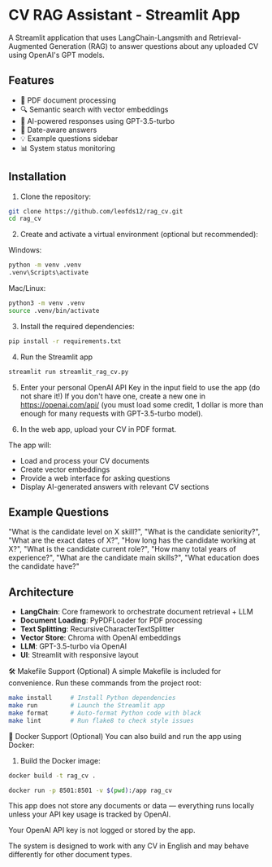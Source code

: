 # CV RAG Assistant - Streamlit App

A Streamlit application that uses LangChain-Langsmith and Retrieval-Augmented Generation (RAG) to answer questions about any uploaded CV using OpenAI's GPT models.


## Features

- 📄 PDF document processing
- 🔍 Semantic search with vector embeddings
- 🤖 AI-powered responses using GPT-3.5-turbo
- 📅 Date-aware answers
- 💡 Example questions sidebar
- 📊 System status monitoring

## Installation

1. Clone the repository:
```bash
git clone https://github.com/leofds12/rag_cv.git
cd rag_cv
```

2. Create and activate a virtual environment (optional but recommended):

Windows:
```bash
python -m venv .venv
.venv\Scripts\activate
```
Mac/Linux:

```bash
python3 -m venv .venv
source .venv/bin/activate
```

3. Install the required dependencies:
```bash
pip install -r requirements.txt
```

4. Run the Streamlit app
```bash
streamlit run streamlit_rag_cv.py
```

5. Enter your personal OpenAI API Key in the input field to use the app (do not share it!) If you don't have one, create a new one in https://openai.com/api/ (you must load some credit, 1 dollar is more than enough for many requests with GPT-3.5-turbo model).

5. In the web app, upload your CV in PDF format.


The app will:
- Load and process your CV documents
- Create vector embeddings
- Provide a web interface for asking questions
- Display AI-generated answers with relevant CV sections

## Example Questions

   "What is the candidate level on X skill?",
   "What is the candidate seniority?",
   "What are the exact dates of X?",
   "How long has the candidate working at X?",
   "What is the candidate current role?",
   "How many total years of experience?",
   "What are the candidate main skills?",
   "What education does the candidate have?"

## Architecture
- **LangChain**: Core framework to orchestrate document retrieval + LLM
- **Document Loading**: PyPDFLoader for PDF processing
- **Text Splitting**: RecursiveCharacterTextSplitter
- **Vector Store**: Chroma with OpenAI embeddings
- **LLM**: GPT-3.5-turbo via OpenAI
- **UI**: Streamlit with responsive layout

🛠 Makefile Support (Optional)
A simple Makefile is included for convenience. Run these commands from the project root:

```bash
make install     # Install Python dependencies
make run         # Launch the Streamlit app
make format      # Auto-format Python code with black
make lint        # Run flake8 to check style issues
```


🐳 Docker Support (Optional)
You can also build and run the app using Docker:

1. Build the Docker image:
```bash
docker build -t rag_cv .
```

```bash
docker run -p 8501:8501 -v $(pwd):/app rag_cv
```

This app does not store any documents or data — everything runs locally unless your API key usage is tracked by OpenAI.

Your OpenAI API key is not logged or stored by the app.

The system is designed to work with any CV in English and may behave differently for other document types.